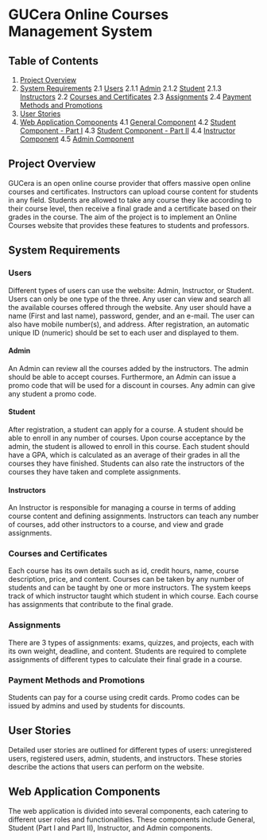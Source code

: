 # GUCera Online Courses Management System

## Table of Contents

1. [Project Overview](#project-overview)
2. [System Requirements](#system-requirements)
    2.1 [Users](#users)
        2.1.1 [Admin](#admin)
        2.1.2 [Student](#student)
        2.1.3 [Instructors](#instructors)
    2.2 [Courses and Certificates](#courses-and-certificates)
    2.3 [Assignments](#assignments)
    2.4 [Payment Methods and Promotions](#payment-methods-and-promotions)
3. [User Stories](#user-stories)
4. [Web Application Components](#web-application-components)
    4.1 [General Component](#general-component)
    4.2 [Student Component - Part I](#student-component-part-i)
    4.3 [Student Component - Part II](#student-component-part-ii)
    4.4 [Instructor Component](#instructor-component)
    4.5 [Admin Component](#admin-component)

## Project Overview

GUCera is an open online course provider that offers massive open online courses and certificates. Instructors can upload course content for students in any field. Students are allowed to take any course they like according to their course level, then receive a final grade and a certificate based on their grades in the course. The aim of the project is to implement an Online Courses website that provides these features to students and professors.

## System Requirements

### Users

Different types of users can use the website: Admin, Instructor, or Student. Users can only be one type of the three. Any user can view and search all the available courses offered through the website. Any user should have a name (First and last name), password, gender, and an e-mail. The user can also have mobile number(s), and address. After registration, an automatic unique ID (numeric) should be set to each user and displayed to them.

#### Admin

An Admin can review all the courses added by the instructors. The admin should be able to accept courses. Furthermore, an Admin can issue a promo code that will be used for a discount in courses. Any admin can give any student a promo code.

#### Student

After registration, a student can apply for a course. A student should be able to enroll in any number of courses. Upon course acceptance by the admin, the student is allowed to enroll in this course. Each student should have a GPA, which is calculated as an average of their grades in all the courses they have finished. Students can also rate the instructors of the courses they have taken and complete assignments.

#### Instructors

An Instructor is responsible for managing a course in terms of adding course content and defining assignments. Instructors can teach any number of courses, add other instructors to a course, and view and grade assignments.

### Courses and Certificates

Each course has its own details such as id, credit hours, name, course description, price, and content. Courses can be taken by any number of students and can be taught by one or more instructors. The system keeps track of which instructor taught which student in which course. Each course has assignments that contribute to the final grade.

### Assignments

There are 3 types of assignments: exams, quizzes, and projects, each with its own weight, deadline, and content. Students are required to complete assignments of different types to calculate their final grade in a course.

### Payment Methods and Promotions

Students can pay for a course using credit cards. Promo codes can be issued by admins and used by students for discounts.

## User Stories

Detailed user stories are outlined for different types of users: unregistered users, registered users, admin, students, and instructors. These stories describe the actions that users can perform on the website.

## Web Application Components

The web application is divided into several components, each catering to different user roles and functionalities. These components include General, Student (Part I and Part II), Instructor, and Admin components.

